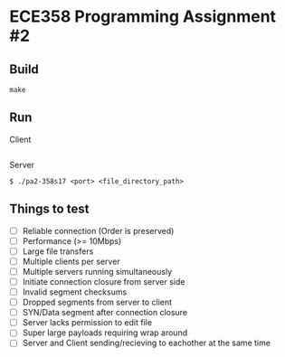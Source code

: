 # ECE358 Programming Assignment #2

## Build
``` make ```

## Run
Client
```

```

Server
```
$ ./pa2-358s17 <port> <file_directory_path> 
```

## Things to test
- [ ] Reliable connection (Order is preserved)
- [ ] Performance (>= 10Mbps)
- [ ] Large file transfers
- [ ] Multiple clients per server
- [ ] Multiple servers running simultaneously
- [ ] Initiate connection closure from server side
- [ ] Invalid segment checksums
- [ ] Dropped segments from server to client
- [ ] SYN/Data segment after connection closure
- [ ] Server lacks permission to edit file
- [ ] Super large payloads requiring wrap around
- [ ] Server and Client sending/recieving to eachother at the same time
